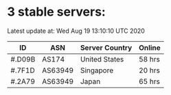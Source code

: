 # 3 stable servers:

Latest update at: Wed Aug 19 13:10:10 UTC 2020

| ID | ASN | Server Country | Online |
| -- | --- | -------------- | ------ |
| #.D09B | AS174 | United States | 58 hrs |
| #.7F1D | AS63949 | Singapore | 20 hrs |
| #.2A79 | AS63949 | Japan | 65 hrs |

